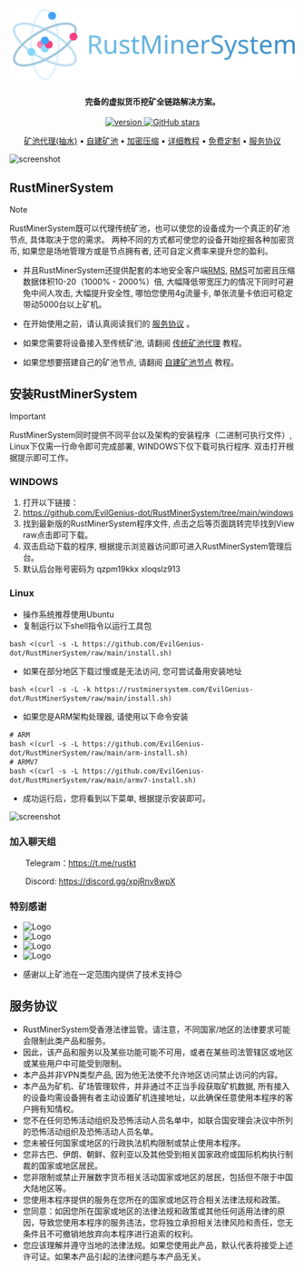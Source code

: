 # ![alt text](https://raw.githubusercontent.com/EvilGenius-dot/RustMinerSystem/refs/heads/main/image/_logo.svg)

<h4 align="center">完备的虚拟货币挖矿全链路解决方案。</h4>

<p align="center">
    <a href="https://github.com/EvilGenius-dot/RustMinerSystem/releases">
    <img src="https://img.shields.io/github/v/tag/EvilGenius-dot/RustMinerSystem?label=version&color" alt="version">
    </a>
    </a>
    <a href="https://github.com/EvilGenius-dot/RustMinerSystem">
    <img src="https://img.shields.io/github/stars/EvilGenius-dot/RustMinerSystem.svg" alt="GitHub stars">
    </a>
</p>

<p align="center">
  <a href="https://rustminersystem.gitbook.io/rustminersystem/chuan-tong-kuang-chi-dai-li/dai-li-chuan-tong-kuang-chi">矿池代理(抽水)</a> •
  <a href="#https://rustminersystem.gitbook.io/rustminersystem/zi-jian-kuang-chi-jie-dian/cheng-wei-kuang-chi-jie-dian">自建矿池</a> •
  <a href="https://github.com/EvilGenius-dot/RMS">加密压缩</a> •
  <a href="https://rustminersystem.gitbook.io/rustminersystem">详细教程</a> •
  <a href="https://rustminersystem.gitbook.io/rustminersystem/guan-yu/lian-xi-wo-men">免费定制</a> •
  <a href="https://rustminersystem.gitbook.io/rustminersystem/guan-yu/fu-wu-xie-yi">服务协议</a>
</p>

![screenshot](https://raw.githubusercontent.com/EvilGenius-dot/RustMinerSystem/main/image/review.gif)

## RustMinerSystem

> [!note]
> RustMinerSystem既可以代理传统矿池，也可以使您的设备成为一个真正的矿池节点, 具体取决于您的需求。
> 两种不同的方式都可使您的设备开始挖掘各种加密货币,  如果您是场地管理方或是节点拥有者, 还可自定义费率来提升您的盈利。

- 并且RustMinerSystem还提供配套的本地安全客户端[RMS](https://github.com/EvilGenius-dot/RMS), [RMS](https://github.com/EvilGenius-dot/RMS)可加密且压缩数据体积10-20（1000% - 2000%）倍, 大幅降低带宽压力的情况下同时可避免中间人攻击, 大幅提升安全性, 哪怕您使用4g流量卡, 单张流量卡依旧可稳定带动5000台以上矿机。

- 在开始使用之前，请认真阅读我们的 [服务协议](https://rustminersystem.gitbook.io/rustminersystem/guan-yu/fu-wu-xie-yi) 。

- 如果您需要将设备接入至传统矿池, 请翻阅 [传统矿池代理](https://rustminersystem.gitbook.io/rustminersystem/chuan-tong-kuang-chi-dai-li/dai-li-chuan-tong-kuang-chi) 教程。
- 如果您想要搭建自己的矿池节点,  请翻阅 [自建矿池节点](https://rustminersystem.gitbook.io/rustminersystem/zi-jian-kuang-chi-jie-dian/cheng-wei-kuang-chi-jie-dian) 教程。


## 安装RustMinerSystem

> [!IMPORTANT]
> RustMinerSystem同时提供不同平台以及架构的安装程序（二进制可执行文件）, Linux下仅需一行命令即可完成部署, WINDOWS下仅下载可执行程序. 双击打开根据提示即可工作。

### WINDOWS

1. 打开以下链接：
3. https://github.com/EvilGenius-dot/RustMinerSystem/tree/main/windows
4. 找到最新版的RustMinerSystem程序文件, 点击之后等页面跳转完毕找到View raw点击即可下载。
5. 双击启动下载的程序, 根据提示浏览器访问即可进入RustMinerSystem管理后台。
7. 默认后台账号密码为 qzpm19kkx xloqslz913

### Linux
- 操作系统推荐使用Ubuntu
- 复制运行以下shell指令以运行工具包

```
bash <(curl -s -L https://github.com/EvilGenius-dot/RustMinerSystem/raw/main/install.sh)
```

- 如果在部分地区下载过慢或是无法访问, 您可尝试备用安装地址

```
bash <(curl -s -L -k https://rustminersystem.com/EvilGenius-dot/RustMinerSystem/raw/main/install.sh)
```

- 如果您是ARM架构处理器, 请使用以下命令安装

```
# ARM
bash <(curl -s -L https://github.com/EvilGenius-dot/RustMinerSystem/raw/main/arm-install.sh)
# ARMV7
bash <(curl -s -L https://github.com/EvilGenius-dot/RustMinerSystem/raw/main/armv7-install.sh)

```

- 成功运行后，您将看到以下菜单, 根据提示安装即可。

![screenshot](https://github.com/EvilGenius-dot/RustMinerSystem/raw/main/image/install.gif)

### 加入聊天组

<p>&emsp;&emsp;Telegram：<a href="https://t.me/rustkt">https://t.me/rustkt</a></p>

<p>&emsp;&emsp;Discord: <a href="https://discord.gg/xpjRnv8wpX">https://discord.gg/xpjRnv8wpX</a></p>

   </td>
   </tr>
   <tr>
   <td>

### 特别感谢

- <img src="https://github.com/EvilGenius-dot/RustMinerSystem/raw/main/image/icon-logo-blue.png" alt="Logo" width="100">

- <img src="https://github.com/EvilGenius-dot/RustMinerSystem/raw/main/image/poolin.svg" alt="Logo" width="100">

- <img src="https://github.com/EvilGenius-dot/RustMinerSystem/raw/main/image/hd_logo.png" alt="Logo" width="100">

- <img src="https://github.com/EvilGenius-dot/RustMinerSystem/raw/main/image/antpool.png" alt="Logo" width="100">

- 感谢以上矿池在一定范围内提供了技术支持😊

## 服务协议

- RustMinerSystem受香港法律监管。请注意，不同国家/地区的法律要求可能会限制此类产品和服务。
- 因此，该产品和服务以及某些功能可能不可用，或者在某些司法管辖区或地区或某些用户中可能受到限制。
- 本产品并非VPN类型产品, 因为他无法使不允许地区访问禁止访问的内容。
- 本产品为矿机、矿场管理软件，并非通过不正当手段获取矿机数据, 所有接入的设备均需设备拥有者主动设置矿机连接地址，以此确保任意使用本程序的客户拥有知情权。
- 您不在任何恐怖活动组织及恐怖活动人员名单中，如联合国安理会决议中所列的恐怖活动组织及恐怖活动人员名单。
- 您未被任何国家或地区的行政执法机构限制或禁止使用本程序。
- 您非古巴、伊朗、朝鲜、叙利亚以及其他受到相关国家政府或国际机构执行制裁的国家或地区居民。
- 您非限制或禁止开展数字货币相关活动国家或地区的居民，包括但不限于中国大陆地区等。
- 您使用本程序提供的服务在您所在的国家或地区符合相关法律法规和政策。
- 您同意：如因您所在国家或地区的法律法规和政策或其他任何适用法律的原因，导致您使用本程序的服务违法，您将独立承担相关法律风险和责任，您无条件且不可撤销地放弃向本程序进行追索的权利。
- 您应该理解并遵守当地的法律法规。如果您使用此产品，默认代表将接受上述许可证。如果本产品引起的法律问题与本产品无关。
